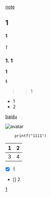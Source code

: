 
[note](note.md)

## 1
#### 1
*1*
### <span id="jump1">1. 1</span>

**1**

~~1~~

>>1

- 1
- 2

[baidu](http://baidu.com)

![avatar](https://image.baidu.com/search/detail?ct=503316480&z=0&ipn=d&word=%E5%A4%A7%E6%95%B0%E6%8D%AE%E2%80%98&step_word=&hs=0&pn=14&spn=0&di=126500&pi=0&rn=1&tn=baiduimagedetail&is=0%2C0&istype=0&ie=utf-8&oe=utf-8&in=&cl=2&lm=-1&st=undefined&cs=2384676547%2C3332037700&os=1542557457%2C2786415249&simid=4129534030%2C778158380&adpicid=0&lpn=0&ln=1183&fr=&fmq=1619583608087_R&fm=&ic=undefined&s=undefined&hd=undefined&latest=undefined&copyright=undefined&se=&sme=&tab=0&width=undefined&height=undefined&face=undefined&ist=&jit=&cg=&bdtype=0&oriquery=&objurl=https%3A%2F%2Fgimg2.baidu.com%2Fimage_search%2Fsrc%3Dhttp%3A%2F%2Fwww.west.cn%2Fcms%2Fimages%2F2018-07-13%2Fqtodfayl2dx.png%26refer%3Dhttp%3A%2F%2Fwww.west.cn%26app%3D2002%26size%3Df9999%2C10000%26q%3Da80%26n%3D0%26g%3D0n%26fmt%3Djpeg%3Fsec%3D1622175613%26t%3D1ce3d94108cb3e11206d9e7527992a9a&fromurl=ippr_z2C%24qAzdH3FAzdH3Fooo_z%26e3Bojfp_z%26e3BvgAzdH3Fv4fAzdH3FgjofAzdH3Ft1vgjofAzdH3Fda8b-a0-8nAzdH3Fncbbm_z%26e3Bip4s&gsm=f&rpstart=0&rpnum=0&islist=&querylist=&force=undefined)



```
	printf("1111")
```

|1|2|
|----|-----|
|3 |4   |

* [x] 1
* [] 2

[1](#jump1)

